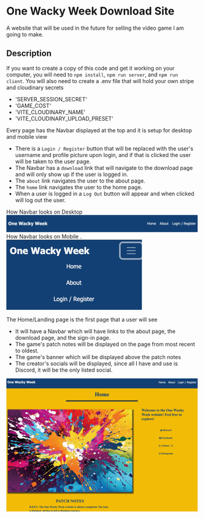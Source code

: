 # One Wacky Week Download Site

A website that will be used in the future for selling the video game I am going to make.

## Description

If you want to create a copy of this code and get it working on your computer, you will need to `npm install`, `npm run server`, and `npm run client`. You will also need to create a .env file that will hold your own stripe and cloudinary secrets
- 'SERVER_SESSION_SECRET'
- 'GAME_COST'
- 'VITE_CLOUDINARY_NAME'
- 'VITE_CLOUDINARY_UPLOAD_PRESET'

Every page has the Navbar displayed at the top and it is setup for desktop and mobile view
- There is a `Login / Register` button that will be replaced with the user's username and profile picture upon login, and if that is clicked the user will be taken to the user page.
- The Navbar has a `download` link that will navigate to the download page and will only show up if the user is logged in.
- The `about` link navigates the user to the about page.
- The `home` link navigates the user to the home page.
- When a user is logged in a `Log Out` button will appear and when clicked will log out the user.

How Navbar looks on Desktop
![screenshot of the navbar on a desktop screen](./public/wireframes/navExp.png)
How Navbar looks on Mobile
.
![screenshot of the nabar on a mobile device](./public/wireframes/navCond.png)

The Home/Landing page is the first page that a user will see
- It will have a Navbar which will have links to the about page, the download page, and the sign-in page.
- The game's patch notes will be displayed on the page from most recent to oldest.
- The game's banner which will be displayed above the patch notes
- The creator's socials will be displayed, since all I have and use is Discord, it will be the only listed social.


![screenshot of the home page](./public/wireframes/home.png)


